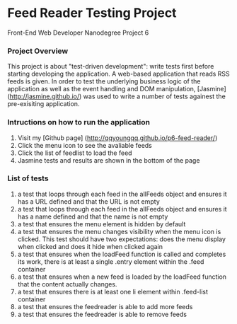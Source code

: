 # Feed Reader Testing Project
Front-End Web Developer Nanodegree Project 6

### Project Overview  
This project is about "test-driven development": write tests first before starting developing the application. A web-based application that reads RSS feeds is given. In order to test the underlying business logic of the application as well as the event handling and DOM manipulation, [Jasmine] (http://jasmine.github.io/) was used to write a number of tests againest the pre-exisiting application.  

### Intructions on how to run the application
1. Visit my [Github page] (http://qqyoungqq.github.io/p6-feed-reader/)
2. Click the menu icon to see the avaliable feeds 
3. Click the list of feedlist to load the feed
4. Jasmine tests and results are shown in the bottom of the page

### List of tests  
1. a test that loops through each feed in the allFeeds object and ensures it has a URL defined and that the URL is not empty
2. a test that loops through each feed in the allFeeds object and ensures it has a name defined and that the name is not empty
3. a test that ensures the menu element is hidden by default 
4. a test that ensures the menu changes visibility when the menu icon is clicked. This test should have two expectations: does the menu display when clicked and does it hide when clicked again
5. a test that ensures when the loadFeed function is called and completes its work, there is at least a single .entry element within the .feed container 
6. a test that ensures when a new feed is loaded by the loadFeed function that the content actually changes.
7. a test that ensures there is at least one li element within .feed-list container
8. a test that ensures the feedreader is able to add more feeds
9. a test that ensures the feedreader is able to remove feeds 